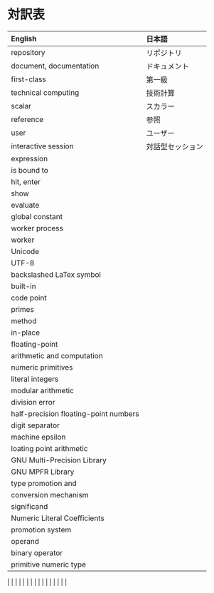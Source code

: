# 対訳表

| English                               | 日本語
| :-----------------------------------  | :-------------
| repository                            | リポジトリ
| document, documentation               | ドキュメント
| first-class                           | 第一級
| technical computing                   | 技術計算
| scalar                                | スカラー
| reference                             | 参照
| user                                  | ユーザー
| interactive session                   | 対話型セッション
| expression                            |
| is bound to                           |
| hit, enter                            |
| show                                  |
| evaluate                              |
| global constant                       |
| worker process                        |
| worker                                |
| Unicode                               |
| UTF-8                                 |
| backslashed LaTex symbol              |
| built-in                              |
| code point                            |
| primes                                |
| method                                |
| in-place                              |
| floating-point                        |
| arithmetic and computation            |
| numeric primitives                    |
| literal integers                      |
| modular arithmetic                    |
| division error                        |
| half-precision floating-point numbers |
| digit separator                       |
| machine epsilon                       |
| loating point arithmetic              |
| GNU Multi-Precision Library           |
| GNU MPFR Library                      |
| type promotion and 
  conversion mechanism                  |
| significand                           |
| Numeric Literal Coefficients          |
| promotion system                      |
| operand                               |
| binary operator                       |
| primitive numeric type                |
| 
| 
| 
| 
| 
| 
| 
| 
| 
| 
| 
| 
| 
| 
| 
                      |
